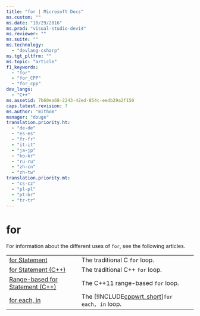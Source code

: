 ```yaml
---
title: "for | Microsoft Docs"
ms.custom: ""
ms.date: "10/29/2016"
ms.prod: "visual-studio-dev14"
ms.reviewer: ""
ms.suite: ""
ms.technology: 
  - "devlang-csharp"
ms.tgt_pltfrm: ""
ms.topic: "article"
f1_keywords: 
  - "for"
  - "for_CPP"
  - "for_cpp"
dev_langs: 
  - "C++"
ms.assetid: 7b60ea68-2243-42ed-854c-eedb29a2f150
caps.latest.revision: 7
ms.author: "mithom"
manager: "douge"
translation.priority.ht: 
  - "de-de"
  - "es-es"
  - "fr-fr"
  - "it-it"
  - "ja-jp"
  - "ko-kr"
  - "ru-ru"
  - "zh-cn"
  - "zh-tw"
translation.priority.mt: 
  - "cs-cz"
  - "pl-pl"
  - "pt-br"
  - "tr-tr"
---
```

# for
For information about the different uses of `for`, see the following articles.  
  
|||  
|-|-|  
|[for Statement](/visual-cpp/c-language/for-statement-c)|The traditional C `for` loop.|  
|[for Statement (C++)](/visual-cpp/cpp/for-statement-cpp)|The traditional C++ `for` loop.|  
|[Range-based for Statement (C++)](/visual-cpp/cpp/range-based-for-statement-cpp)|The C++11 range-based `for` loop.|  
|[for each, in](/visual-cpp/dotnet/for-each-in)|The [!INCLUDE[cppwrt_short](../misc/includes/cppwrt_short_md.md)]`for each, in` loop.|